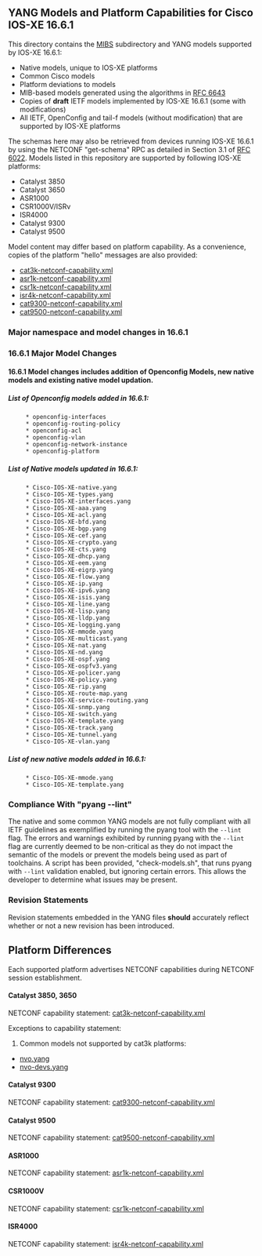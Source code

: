 ## YANG Models and Platform Capabilities for Cisco IOS-XE 16.6.1

This directory contains the [MIBS](MIBS) subdirectory and YANG models supported by IOS-XE 16.6.1:

* Native models, unique to IOS-XE platforms
* Common Cisco models
* Platform deviations to models
* MIB-based models generated using the algorithms in [RFC 6643](https://tools.ietf.org/html/rfc6643)
* Copies of **draft** IETF models implemented by IOS-XE 16.6.1 (some with modifications)
* All IETF, OpenConfig and tail-f models (without modification) that are supported by IOS-XE platforms 

The schemas here may also be retrieved from devices running IOS-XE 16.6.1 by using the NETCONF "get-schema" RPC as detailed in Section 3.1 of [RFC 6022](https://tools.ietf.org/html/rfc6022). Models listed in this repository are supported by following IOS-XE platforms:

* Catalyst 3850 
* Catalyst 3650
* ASR1000
* CSR1000V/ISRv
* ISR4000
* Catalyst 9300
* Catalyst 9500

Model content may differ based on platform capability. As a convenience, copies of the platform "hello" messages are also provided:

* [cat3k-netconf-capability.xml](cat3k-netconf-capability.xml)
* [asr1k-netconf-capability.xml](asr1k-netconf-capability.xml)
* [csr1k-netconf-capability.xml](csr1k-netconf-capability.xml)
* [isr4k-netconf-capability.xml](isr4k-netconf-capability.xml)
* [cat9300-netconf-capability.xml](cat9300-netconf-capability.xml)
* [cat9500-netconf-capability.xml](cat9500-netconf-capability.xml)

### Major namespace and model changes in 16.6.1

### 16.6.1 Major Model Changes

 #### 16.6.1 Model changes includes addition of Openconfig Models, new native models and existing native model updation.

  ##### List of Openconfig models added in 16.6.1:

         * openconfig-interfaces
         * openconfig-routing-policy
         * openconfig-acl
         * openconfig-vlan
         * openconfig-network-instance
         * openconfig-platform
 
  ##### List of Native models updated in 16.6.1:

         * Cisco-IOS-XE-native.yang
         * Cisco-IOS-XE-types.yang
         * Cisco-IOS-XE-interfaces.yang
         * Cisco-IOS-XE-aaa.yang
         * Cisco-IOS-XE-acl.yang 
         * Cisco-IOS-XE-bfd.yang
         * Cisco-IOS-XE-bgp.yang
         * Cisco-IOS-XE-cef.yang
         * Cisco-IOS-XE-crypto.yang
         * Cisco-IOS-XE-cts.yang
         * Cisco-IOS-XE-dhcp.yang
         * Cisco-IOS-XE-eem.yang
         * Cisco-IOS-XE-eigrp.yang
         * Cisco-IOS-XE-flow.yang
         * Cisco-IOS-XE-ip.yang
         * Cisco-IOS-XE-ipv6.yang
         * Cisco-IOS-XE-isis.yang
         * Cisco-IOS-XE-line.yang
         * Cisco-IOS-XE-lisp.yang
         * Cisco-IOS-XE-lldp.yang
         * Cisco-IOS-XE-logging.yang
         * Cisco-IOS-XE-mmode.yang
         * Cisco-IOS-XE-multicast.yang
         * Cisco-IOS-XE-nat.yang
         * Cisco-IOS-XE-nd.yang
         * Cisco-IOS-XE-ospf.yang
         * Cisco-IOS-XE-ospfv3.yang
         * Cisco-IOS-XE-policer.yang
         * Cisco-IOS-XE-policy.yang
         * Cisco-IOS-XE-rip.yang
         * Cisco-IOS-XE-route-map.yang
         * Cisco-IOS-XE-service-routing.yang
         * Cisco-IOS-XE-snmp.yang
         * Cisco-IOS-XE-switch.yang
         * Cisco-IOS-XE-template.yang
         * Cisco-IOS-XE-track.yang
         * Cisco-IOS-XE-tunnel.yang
         * Cisco-IOS-XE-vlan.yang

  ##### List of new native models added in 16.6.1:

         * Cisco-IOS-XE-mmode.yang
         * Cisco-IOS-XE-template.yang
	 
### Compliance With "pyang --lint"

The native and some common YANG models are not fully compliant with all IETF guidelines as exemplified by running the pyang tool with the ```--lint``` flag. The errors and warnings exhibited by running pyang with the ```--lint``` flag are currently deemed to be non-critical as they do not impact the semantic of the models or prevent the models being used as part of toolchains. A script has been provided, "check-models.sh", that runs pyang with ```--lint``` validation enabled, but ignoring certain errors. This allows the developer to determine what issues may be present.


### Revision Statements

Revision statements embedded in the YANG files **should** accurately reflect whether or not a new revision has been introduced.


## Platform Differences

Each supported platform advertises NETCONF capabilities during NETCONF session establishment. 

#### Catalyst 3850, 3650

NETCONF capability statement: [cat3k-netconf-capability.xml](cat3k-netconf-capability.xml)

Exceptions to capability statement:

1. Common models not supported by cat3k platforms:

  - [nvo.yang](nvo.yang)
  - [nvo-devs.yang](nvo-devs.yang)

#### Catalyst 9300
NETCONF capability statement: [cat9300-netconf-capability.xml](cat9300-netconf-capability.xml)
#### Catalyst 9500
NETCONF capability statement: [cat9500-netconf-capability.xml](cat9500-netconf-capability.xml)
#### ASR1000
NETCONF capability statement: [asr1k-netconf-capability.xml](asr1k-netconf-capability.xml)
#### CSR1000V
NETCONF capability statement: [csr1k-netconf-capability.xml](csr1k-netconf-capability.xml)
#### ISR4000
NETCONF capability statement: [isr4k-netconf-capability.xml](isr4k-netconf-capability.xml)

